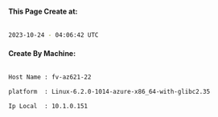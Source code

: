 
   
#### This Page Create at:

```bash

2023-10-24 - 04:06:42 UTC

```

#### Create By Machine:

```bash

Host Name : fv-az621-22

platform  : Linux-6.2.0-1014-azure-x86_64-with-glibc2.35

Ip Local  : 10.1.0.151

```

